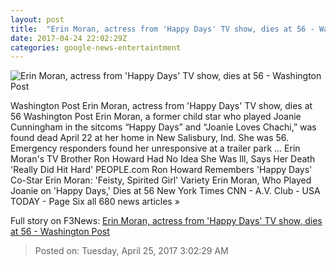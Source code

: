 ```yaml
---
layout: post
title:  "Erin Moran, actress from 'Happy Days' TV show, dies at 56 - Washington Post"
date: 2017-04-24 22:02:29Z
categories: google-news-entertaintment
---
```


![Erin Moran, actress from 'Happy Days' TV show, dies at 56 - Washington Post](https://img.washingtonpost.com/rf/image_1484w/2010-2019/WashingtonPost/2017/04/23/Interactivity/Images/crop_90Obit_Erin_Moran_13051-2ca15.jpg)

Washington Post Erin Moran, actress from 'Happy Days' TV show, dies at 56 Washington Post Erin Moran, a former child star who played Joanie Cunningham in the sitcoms “Happy Days” and “Joanie Loves Chachi,” was found dead April 22 at her home in New Salisbury, Ind. She was 56. Emergency responders found her unresponsive at a trailer park ... Erin Moran's TV Brother Ron Howard Had No Idea She Was Ill, Says Her Death 'Really Did Hit Hard' PEOPLE.com Ron Howard Remembers 'Happy Days' Co-Star Erin Moran: 'Feisty, Spirited Girl' Variety Erin Moran, Who Played Joanie on 'Happy Days,' Dies at 56 New York Times CNN - A.V. Club - USA TODAY - Page Six all 680 news articles »


Full story on F3News: [Erin Moran, actress from 'Happy Days' TV show, dies at 56 - Washington Post](http://www.f3nws.com/n/nxgsHD)

> Posted on: Tuesday, April 25, 2017 3:02:29 AM
